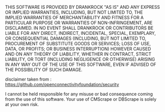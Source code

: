 THIS SOFTWARE IS PROVIDED BY DRANKROCK "AS IS" AND ANY EXPRESS OR IMPLIED WARRANTIES, INCLUDING, BUT NOT LIMITED TO, THE IMPLIED WARRANTIES OF MERCHANTABILITY AND FITNESS FOR A PARTICULAR PURPOSE OR WARRANTIES OF NON-INFRINGEMENT, ARE DISCLAIMED. IN NO EVENT SHALL DRANKROCK OR CONTRIBUTORS BE LIABLE FOR ANY DIRECT, INDIRECT, INCIDENTAL, SPECIAL, EXEMPLARY, OR CONSEQUENTIAL DAMAGES (INCLUDING, BUT NOT LIMITED TO, PROCUREMENT OF SUBSTITUTE GOODS OR SERVICES; LOSS OF USE, DATA, OR PROFITS; OR BUSINESS INTERRUPTION) HOWEVER CAUSED AND ON ANY THEORY OF LIABILITY, WHETHER IN CONTRACT, STRICT LIABILITY, OR TORT (INCLUDING NEGLIGENCE OR OTHERWISE) ARISING IN ANY WAY OUT OF THE USE OF THIS SOFTWARE, EVEN IF ADVISED OF THE POSSIBILITY OF SUCH DAMAGE.

disclaimer taken from : https://github.com/openconnectivityfoundation/security

I cannot be held responsible for any misuse or bad consequence coming from the use of this software.
Your use of CMScrape or DBScrape is solely at your own risk.